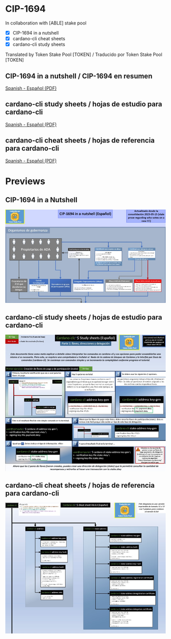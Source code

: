 # CIP-1694

In collaboration with [ABLE] stake pool

- [x] CIP-1694 in a nutshell
- [x] cardano-cli cheat sheets
- [x] cardano-cli study sheets

Translated by Token Stake Pool [TOKEN] / Traducido por Token Stake Pool [TOKEN]

## CIP-1694 in a nutshell / CIP-1694 en resumen
[Spanish - Español (PDF)](https://github.com/tokenstakepool/CIP-1694/blob/main/CIP-1694%20in%20a%20Nutshell%20(2023-05-15%20Español).pdf)

## cardano-cli study sheets / hojas de estudio para cardano-cli
[Spanish - Español (PDF)](https://github.com/tokenstakepool/CIP-1694/blob/main/Cardano-cli%20Study%20sheet%20(Español).pdf)

## cardano-cli cheat sheets / hojas de referencia para cardano-cli
[Spanish - Español (PDF)](https://github.com/tokenstakepool/CIP-1694/blob/main/Cardano-cli%20cheat%20sheet%20Español.pdf)


# Previews
## CIP-1694 in a Nutshell
![CIP1694-in-a-nutshell](cip1694-nutshell.jpg)

## cardano-cli study sheets / hojas de estudio para cardano-cli
![cardano-cli study sheets](cardano-cli-study-sheets.jpg)

## cardano-cli cheat sheets / hojas de referencia para cardano-cli
![ardano-cli cheat sheets](cardano-cli-cheat-sheet.jpg)


